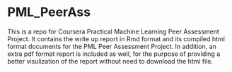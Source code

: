 # PML_PeerAss
This is a repo for Coursera Practical Machine Learning Peer Assessment Project. It contains the write up report in Rmd format and its compiled html format documents for the PML Peer Assessment Project. In addition, an extra pdf format report is included as well, for the purpose of providing a better visulization of the report without need to download the html file. 
